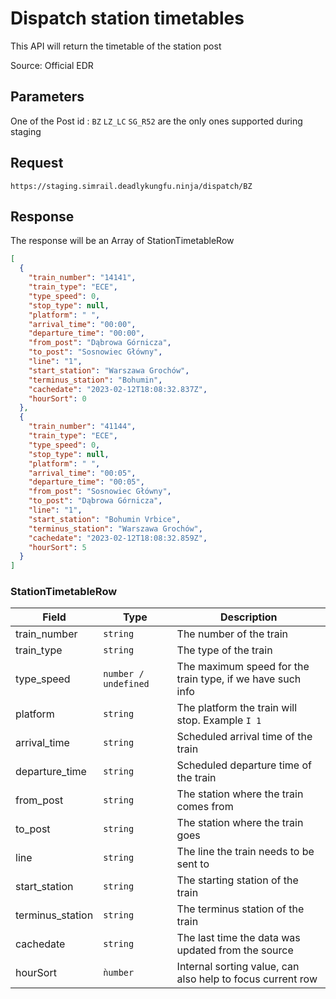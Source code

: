 # Dispatch station timetables

This API will return the timetable of the station post

Source: Official EDR

## Parameters
One of the Post id : `BZ` `LZ_LC` `SG_R52` are the only ones supported during staging

## Request
```
https://staging.simrail.deadlykungfu.ninja/dispatch/BZ
```

## Response
The response will be an Array of StationTimetableRow

```json
[
  {
    "train_number": "14141",
    "train_type": "ECE",
    "type_speed": 0,
    "stop_type": null,
    "platform": " ",
    "arrival_time": "00:00",
    "departure_time": "00:00",
    "from_post": "Dąbrowa Górnicza",
    "to_post": "Sosnowiec Główny",
    "line": "1",
    "start_station": "Warszawa Grochów",
    "terminus_station": "Bohumin",
    "cachedate": "2023-02-12T18:08:32.837Z",
    "hourSort": 0
  },
  {
    "train_number": "41144",
    "train_type": "ECE",
    "type_speed": 0,
    "stop_type": null,
    "platform": " ",
    "arrival_time": "00:05",
    "departure_time": "00:05",
    "from_post": "Sosnowiec Główny",
    "to_post": "Dąbrowa Górnicza",
    "line": "1",
    "start_station": "Bohumin Vrbice",
    "terminus_station": "Warszawa Grochów",
    "cachedate": "2023-02-12T18:08:32.859Z",
    "hourSort": 5
  }
]
```

### StationTimetableRow
| Field            | Type                 | Description                                                |
|------------------|----------------------|------------------------------------------------------------|
| train_number     | `string`             | The number of the train                                    |
| train_type       | `string`             | The type of the train                                      |
| type_speed       | `number / undefined` | The maximum speed for the train type, if we have such info |
| platform         | `string`             | The platform the train will stop. Example `I 1`            |
| arrival_time     | `string`             | Scheduled arrival time of the train                        |
| departure_time   | `string`             | Scheduled departure time of the train                      |
| from_post        | `string`             | The station where the train comes from                     |
| to_post          | `string`             | The station where the train goes                           |
| line             | `string`             | The line the train needs to be sent to                     |
| start_station    | `string`             | The starting station of the train                          |
| terminus_station | `string`             | The terminus station of the train                          |
| cachedate        | `string`             | The last time the data was updated from the source         |
| hourSort         | `ǹumber`             | Internal sorting value, can also help to focus current row |

